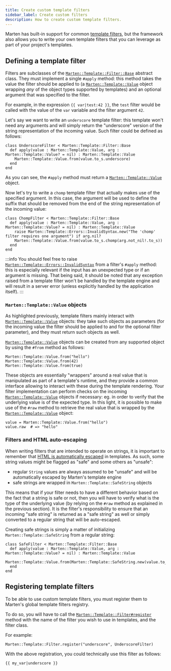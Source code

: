 ```yaml
---
title: Create custom template filters
sidebar_label: Create custom filters
description: How to create custom template filters.
---
```


Marten has built-in support for common [template filters](../reference/filters), but the framework also allows you to write your own template filters that you can leverage as part of your project's templates.

## Defining a template filter

Filters are subclasses of the [`Marten::Template::Filter::Base`](pathname:///api/0.3/Marten/Template/Filter/Base.html) abstract class. They must implement a single `#apply` method: this method takes the value the filter should be applied to (a [`Marten::Template::Value`](pathname:///api/0.3/Marten/Template/Value.html) object wrapping _any_ of the object types supported by templates) and an optional argument that was specified to the filter.

For example, in the expression `{{ var|test:42 }}`, the `test` filter would be called with the value of the `var` variable and the filter argument `42`.

Let's say we want to write an `underscore` template filter: this template won't need any arguments and will simply return the "underscore" version of the string representation of the incoming value. Such filter could be defined as follows:

```crystal
class UnderscoreFilter < Marten::Template::Filter::Base
  def apply(value : Marten::Template::Value, arg : Marten::Template::Value? = nil) : Marten::Template::Value
    Marten::Template::Value.from(value.to_s.underscore)
  end
end
```

As you can see, the `#apply` method must return a [`Marten::Template::Value`](pathname:///api/0.3/Marten/Template/Value.html) object.

Now let's try to write a `chomp` template filter that actually makes use of the specified argument. In this case, the argument will be used to define the suffix that should be removed from the end of the string representation of the incoming value:

```crystal
class ChompFilter < Marten::Template::Filter::Base
  def apply(value : Marten::Template::Value, arg : Marten::Template::Value? = nil) : Marten::Template::Value
    raise Marten::Template::Errors::InvalidSyntax.new("The 'chomp' filter requires one argument") if arg.nil?
    Marten::Template::Value.from(value.to_s.chomp(arg.not_nil!.to_s))
  end
end
```

:::info
You should feel free to raise [`Marten::Template::Errors::InvalidSyntax`](pathname:///api/0.3/Marten/Template/Errors/InvalidSyntax.html) from a filter's `#apply` method: this is especially relevant if the input has an unexpected type or if an argument is missing. That being said, it should be noted that any exception raised from a template filter won't be handled by the template engine and will result in a server error (unless explicitly handled by the application itself).
:::

### `Marten::Template::Value` objects

As highlighted previously, template filters mainly interact with [`Marten::Template::Value`](pathname:///api/0.3/Marten/Template/Value.html) objects: they take such objects as parameters (for the incoming value the filter should be applied to and for the optional filter parameter), and they must return such objects as well.

[`Marten::Template::Value`](pathname:///api/0.3/Marten/Template/Value.html) objects can be created from any supported object by using the `#from` method as follows:

```crystal
Marten::Template::Value.from("hello")
Marten::Template::Value.from(42)
Marten::Template::Value.from(true)
```

These objects are essentially "wrappers" around a real value that is manipulated as part of a template's runtime, and they provide a common interface allowing to interact with these during the template rendering. Your filter implementation can perform checks on the incoming [`Marten::Template::Value`](pathname:///api/0.3/Marten/Template/Value.html) objects if necessary: eg. in order to verify that the underlying value is of the expected type. In this light, it is possible to make use of the `#raw` method to retrieve the real value that is wrapped by the [`Marten::Template::Value`](pathname:///api/0.3/Marten/Template/Value.html) object:

```crystal
value = Marten::Template::Value.from("hello")
value.raw  # => "hello"
```

### Filters and HTML auto-escaping

When writing filters that are intended to operate on strings, it is important to remember that [HTML is automatically escaped](../introduction#auto-escaping) in templates. As such, some string values might be flagged as "safe" and some others as "unsafe":

* regular `String` values are always assumed to be "unsafe" and will be automatically escaped by Marten's template engine
* safe strings are wrapped in `Marten::Template::SafeString` objects

This means that if your filter needs to have a different behavior based on the fact that a string is safe or not, then you will have to verify what is the type of the underlying value (by relying on the `#raw` method as explained in the previous section). It is the filter's responsibility to ensure that an incoming "safe string" is returned as a "safe string" as well or simply converted to a regular string that will be auto-escaped.

Creating safe strings is simply a matter of initializing `Marten::Template::SafeString` from a regular string:

```crystal
class SafeFilter < Marten::Template::Filter::Base
  def apply(value : Marten::Template::Value, arg : Marten::Template::Value? = nil) : Marten::Template::Value
    Marten::Template::Value.from(Marten::Template::SafeString.new(value.to_s))
  end
end
```

## Registering template filters

To be able to use custom template filters, you must register them to Marten's global template filters registry.

To do so, you will have to call the [`Marten::Template::Filter#register`](pathname:///api/0.3/Marten/Template/Filter.html#register(filter_name%3AString|Symbol%2Cfilter_klass%3ABase.class)-class-method) method with the name of the filter you wish to use in templates, and the filter class.

For example:

```crystal
Marten::Template::Filter.register("underscore", UnderscoreFilter)
```

With the above registration, you could technically use this filter as follows:

```html
{{ my_var|underscore }}
```
